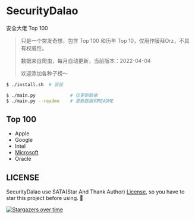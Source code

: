 # SecurityDalao

安全大佬 Top 100

> 只是一个突发奇想，包含 Top 100 和历年 Top 10，仅用作膜拜Orz，不具有权威性。
> 
> 数据来自爬虫，每月自动更新，当前版本：2022-04-04
> 
> 欢迎添加各种子榜～

```sh
$ ./install.sh  # 安装

$ ./main.py             # 仅更新数据
$ ./main.py --readme    # 更新数据和README
```

## Top 100

- Apple
- Google
- Intel
- [Microsoft](data/microsoft/README.md)
- Oracle

## LICENSE

SecurityDalao use SATA(Star And Thank Author) [License](./LICENSE), so you have to star this project before using. 🙏

[![Stargazers over time](https://starchart.cc/firmianay/SecurityDalao.svg)](https://starchart.cc/firmianay/SecurityDalao)
